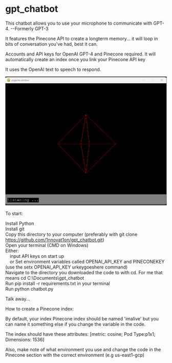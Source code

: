 # gpt_chatbot
This chatbot allows you to use your microphone to communicate with GPT-4. --Formerly GPT-3  

It features the Pinecone API to create a longterm memory... it will loop in bits of conversation you've had, best it can.  

Accounts and API keys for OpenAI GPT-4 and Pinecone required. It will automatically create an index once you link your Pinecone API key

It uses the OpenAI text to speech to respond.


![Example Image](/files/new_ui.png)


To start:  


Install Python  
Install git  
Copy this directory to your computer (preferably with git clone https://github.com/1nnovat1on/gpt_chatbot.git)  
Open your terminal (CMD on Windows)  
Either:  
  &emsp;input API keys on start up  
  &emsp;or Set environment variables called OPENAI_API_KEY and PINECONEKEY (use the setx OPENAI_API_KEY urkeygoeshere command)    
Navigate to the directory you downloaded the code to with cd. For me that means cd C:\Documents\gpt_chatbot  
Run pip install -r requirements.txt in your terminal  
Run python chatbot.py  

Talk away...  


How to create a Pinecone index:

By default, your index Pinecone index should be named 'imalive' but you can name it something else if you change the variable in the code.

The index should have these attributes: [metric: cosine; Pod Type:p1x1; Dimensions: 1536]

Also, make note of what environment you use and change the code in the Pinecone section with the correct environment (e.g us-east1-gcp)
